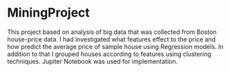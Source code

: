 # MiningProject
 This project based on analysis of big data that was collected from Boston house-price data. I had investigated what features effect to the price and how predict the average price of sample house using Regression models. In addition to that I grouped houses according to features using clustering techniques. Jupiter Notebook was used for implementation.
